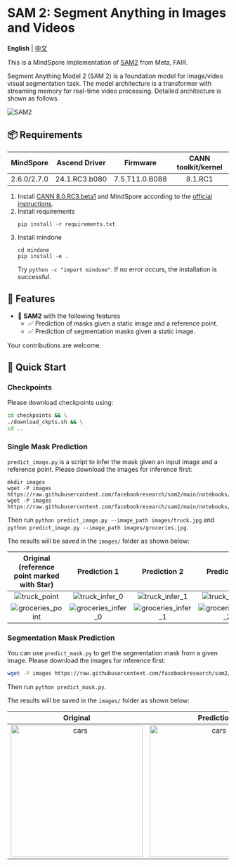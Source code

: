 # SAM 2: Segment Anything in Images and Videos

**English** | [中文](README_CN.md)

This is a MindSpore Implementation of [SAM2](https://github.com/facebookresearch/sam2) from Meta, FAIR.

Segment Anything Model 2 (SAM 2) is a foundation model for image/video visual segmentation task. The model architecture is a transformer with streaming memory for real-time video processing. Detailed architecture is shown as follows.

![SAM2](https://github.com/facebookresearch/sam2/blob/main/assets/model_diagram.png?raw=true)


## 📦 Requirements


<div align="center">

| MindSpore | Ascend Driver |  Firmware   | CANN toolkit/kernel |
|:---------:|:-------------:|:-----------:|:-------------------:|
| 2.6.0/2.7.0 | 24.1.RC3.b080  | 7.5.T11.0.B088 | 8.1.RC1 |

</div>

1. Install
   [CANN 8.0.RC3.beta1](https://www.hiascend.com/developer/download/community/result?module=cann&cann=8.0.RC3.beta1)
   and MindSpore according to the [official instructions](https://www.mindspore.cn/install).
2. Install requirements
    ```shell
    pip install -r requirements.txt
    ```
3. Install mindone
    ```
    cd mindone
    pip install -e .
    ```
    Try `python -c "import mindone"`. If no error occurs, the installation is successful.

## 🔆 Features

- 📍 **SAM2** with the following features
    - ✅ Prediction of masks given a static image and a reference point.
    - ✅ Prediction of segmentation masks given a static image.



Your contributions are welcome.

## 🚀 Quick Start

### Checkpoints

Please download checkpoints using:
```bash
cd checkpoints && \
./download_ckpts.sh && \
cd ..
```

### Single Mask Prediction

`predict_image.py` is a script to infer the mask given an input image and a reference point. Please download the images for inference first:
```
mkdir images
wget -P images https://raw.githubusercontent.com/facebookresearch/sam2/main/notebooks/images/truck.jpg
wget -P images https://raw.githubusercontent.com/facebookresearch/sam2/main/notebooks/images/groceries.jpg
```
Then run `python predict_image.py --image_path images/truck.jpg` and `python predict_image.py --image_path images/groceries.jpg`.

The results will be saved in the `images/` folder as shown below:

| Original (reference point marked with Star) | Prediction 1 | Prediction 2 | Prediction 3 |
|:-------------------------------------------:|:-------------:|:-------------:|:-------------:|
| ![truck_point](https://github.com/user-attachments/assets/b9e2b831-35e5-4824-8407-68b51a27b891)| ![truck_infer_0](https://github.com/user-attachments/assets/42baa9a0-4485-4a50-9724-8c30f9a6212d) | ![truck_infer_1](https://github.com/user-attachments/assets/d133cb9a-25b3-4b75-b51c-860ee70a0251) | ![truck_infer_2](https://github.com/user-attachments/assets/4810f0e9-0e56-4fb2-a54c-2e58417d9281)|
| ![groceries_point](https://github.com/user-attachments/assets/df421848-afe5-4dd5-8d35-9f51442515a5)| ![groceries_infer_0](https://github.com/user-attachments/assets/f33fdaa4-2684-4a66-b701-42b795bbd293) | ![groceries_infer_1](https://github.com/user-attachments/assets/b49c11bc-c40d-4fdf-9e73-97b2a358568c) | ![groceries_infer_2](https://github.com/user-attachments/assets/3c72ea9f-5668-4688-a8db-1489984ce2a6) |

### Segmentation Mask Prediction

You can use `predict_mask.py` to get the segmentation mask from a given image. Please download the images for inference first:
```bash
wget -P images https://raw.githubusercontent.com/facebookresearch/sam2/main/notebooks/images/cars.jpg
```
Then run `python predict_mask.py`.

The results will be saved in the `images/` folder as shown below:

| Original | Prediction |
|:--------:|:----------:|
| <img src="https://github.com/user-attachments/assets/b422f52b-b10a-401c-be9a-efcad0eb696a" width="300" alt="cars"> | <img src="https://github.com/user-attachments/assets/ca348fe3-481c-41bf-a62f-2c430f2f6972" width="300" alt="cars">  |

